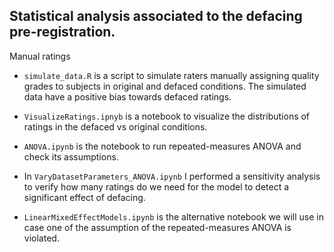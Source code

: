<!-- #region -->
## Statistical analysis associated to the defacing pre-registration.

Manual ratings
- `simulate_data.R` is a script to simulate raters manually assigning quality grades to subjects in original and defaced conditions. The simulated data have a positive bias towards defaced ratings.


- `VisualizeRatings.ipnyb` is a notebook to visualize the distributions of ratings in the defaced vs original conditions. 


- `ANOVA.ipynb` is the notebook to run repeated-measures ANOVA and check its assumptions.
- In `VaryDatasetParameters_ANOVA.ipynb` I performed a sensitivity analysis to verify how many ratings do we need for the model to detect a significant effect of defacing.


- `LinearMixedEffectModels.ipynb` is the alternative notebook we will use in case one of the assumption of the repeated-measures ANOVA is violated.
<!-- #endregion -->
